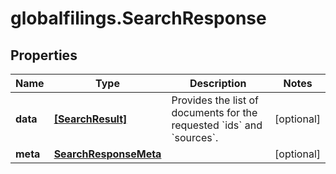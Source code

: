 # globalfilings.SearchResponse

## Properties

Name | Type | Description | Notes
------------ | ------------- | ------------- | -------------
**data** | [**[SearchResult]**](SearchResult.md) | Provides the list of documents for the requested &#x60;ids&#x60; and &#x60;sources&#x60;.  | [optional] 
**meta** | [**SearchResponseMeta**](SearchResponseMeta.md) |  | [optional] 


